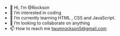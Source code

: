 - 👋 Hi, I’m @Rockson
- 👀 I’m interested in coding
- 🌱 I’m currently learning HTML , CSS and JavaScript.
- 💞️ I’m looking to collaborate on anything
- 📫 How to reach me  twumrockson5@gmail.com

<!---
Rhorkizz/Rhorkizz is a ✨ special ✨ repository because its `README.md` (this file) appears on your GitHub profile.
You can click the Preview link to take a look at your changes.
--->
